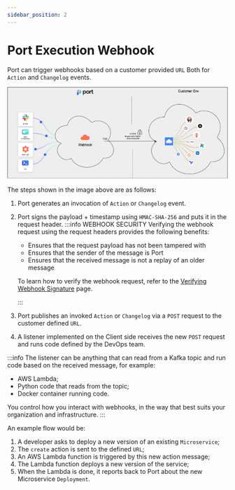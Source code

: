 ```yaml
---
sidebar_position: 2
---
```


# Port Execution Webhook

Port can trigger webhooks based on a customer provided `URL` Both for `Action` and `Changelog` events.

![Port Kafka Architecture](../../../static/img/platform-overview/self-service-actions/portWebhookArchitecture.png)

The steps shown in the image above are as follows:

1. Port generates an invocation of `Action` or `Changelog` event.
2. Port signs the payload + timestamp using `HMAC-SHA-256` and puts it in the request header.
   :::info WEBHOOK SECURITY
   Verifying the webhook request using the request headers provides the following benefits:

   - Ensures that the request payload has not been tampered with
   - Ensures that the sender of the message is Port
   - Ensures that the received message is not a replay of an older message

   To learn how to verify the webhook request, refer to the [Verifying Webhook Signature](../../../tutorials/self-service-actions/webhook-actions/signature-verification) page.

   :::

3. Port publishes an invoked `Action` or `Changelog` via a `POST` request to the customer defined `URL`.
4. A listener implemented on the Client side receives the new `POST` request and runs code defined by the DevOps team.

:::info
The listener can be anything that can read from a Kafka topic and run code based on the received message, for example:

- AWS Lambda;
- Python code that reads from the topic;
- Docker container running code.

You control how you interact with webhooks, in the way that best suits your organization and infrastructure.
:::

An example flow would be:

1. A developer asks to deploy a new version of an existing `Microservice`;
2. The `create` action is sent to the defined `URL`;
3. An AWS Lambda function is triggered by this new action message;
4. The Lambda function deploys a new version of the service;
5. When the Lambda is done, it reports back to Port about the new Microservice `Deployment`.
